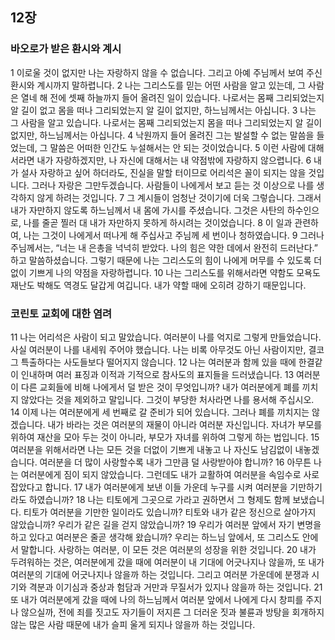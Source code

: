 ## 12장
### 바오로가 받은 환시와 계시
1 이로울 것이 없지만 나는 자랑하지 않을 수 없습니다. 그리고 아예 주님께서 보여 주신 환시와 계시까지 말하렵니다.
2 나는 그리스도를 믿는 어떤 사람을 알고 있는데, 그 사람은 열네 해 전에 셋째 하늘까지 들어 올려진 일이 있습니다. 나로서는 몸째 그리되었는지 알 길이 없고 몸을 떠나 그리되었는지 알 길이 없지만, 하느님께서는 아십니다.
3 나는 그 사람을 알고 있습니다. 나로서는 몸째 그리되었는지 몸을 떠나 그리되었는지 알 길이 없지만, 하느님께서는 아십니다.
4 낙원까지 들어 올려진 그는 발설할 수 없는 말씀을 들었는데, 그 말씀은 어떠한 인간도 누설해서는 안 되는 것이었습니다.
5 이런 사람에 대해서라면 내가 자랑하겠지만, 나 자신에 대해서는 내 약점밖에 자랑하지 않으렵니다.
6 내가 설사 자랑하고 싶어 하더라도, 진실을 말할 터이므로 어리석은 꼴이 되지는 않을 것입니다. 그러나 자랑은 그만두겠습니다. 사람들이 나에게서 보고 듣는 것 이상으로 나를 생각하지 않게 하려는 것입니다.
7 그 계시들이 엄청난 것이기에 더욱 그렇습니다. 그래서 내가 자만하지 않도록 하느님께서 내 몸에 가시를 주셨습니다. 그것은 사탄의 하수인으로, 나를 줄곧 찔러 대 내가 자만하지 못하게 하시려는 것이었습니다.
8 이 일과 관련하여, 나는 그것이 나에게서 떠나게 해 주십사고 주님께 세 번이나 청하였습니다.
9 그러나 주님께서는, “너는 내 은총을 넉넉히 받았다. 나의 힘은 약한 데에서 완전히 드러난다.” 하고 말씀하셨습니다. 그렇기 때문에 나는 그리스도의 힘이 나에게 머무를 수 있도록 더없이 기쁘게 나의 약점을 자랑하렵니다.
10 나는 그리스도를 위해서라면 약함도 모욕도 재난도 박해도 역경도 달갑게 여깁니다. 내가 약할 때에 오히려 강하기 때문입니다.
### 코린토 교회에 대한 염려
11 나는 어리석은 사람이 되고 말았습니다. 여러분이 나를 억지로 그렇게 만들었습니다. 사실 여러분이 나를 내세워 주어야 했습니다. 나는 비록 아무것도 아닌 사람이지만, 결코 그 특출하다는 사도들보다 떨어지지 않습니다.
12 나는 여러분과 함께 있을 때에 한결같이 인내하며 여러 표징과 이적과 기적으로 참사도의 표지들을 드러냈습니다.
13 여러분이 다른 교회들에 비해 나에게서 덜 받은 것이 무엇입니까? 내가 여러분에게 폐를 끼치지 않았다는 것을 제외하고 말입니다. 그것이 부당한 처사라면 나를 용서해 주십시오.
14 이제 나는 여러분에게 세 번째로 갈 준비가 되어 있습니다. 그러나 폐를 끼치지는 않겠습니다. 내가 바라는 것은 여러분의 재물이 아니라 여러분 자신입니다. 자녀가 부모를 위하여 재산을 모아 두는 것이 아니라, 부모가 자녀를 위하여 그렇게 하는 법입니다.
15 여러분을 위해서라면 나는 모든 것을 더없이 기쁘게 내놓고 나 자신도 남김없이 내놓겠습니다. 여러분을 더 많이 사랑할수록 내가 그만큼 덜 사랑받아야 합니까?
16 아무튼 나는 여러분에게 짐이 되지 않았습니다. 그런데도 내가 교활하여 여러분을 속임수로 사로잡았다고 합니다.
17 내가 여러분에게 보낸 이들 가운데 누구를 시켜 여러분을 기만하기라도 하였습니까?
18 나는 티토에게 그곳으로 가라고 권하면서 그 형제도 함께 보냈습니다. 티토가 여러분을 기만한 일이라도 있습니까? 티토와 내가 같은 정신으로 살아가지 않았습니까? 우리가 같은 길을 걷지 않았습니까?
19 우리가 여러분 앞에서 자기 변명을 하고 있다고 여러분은 줄곧 생각해 왔습니까? 우리는 하느님 앞에서, 또 그리스도 안에서 말합니다. 사랑하는 여러분, 이 모든 것은 여러분의 성장을 위한 것입니다.
20 내가 두려워하는 것은, 여러분에게 갔을 때에 여러분이 내 기대에 어긋나지나 않을까, 또 내가 여러분의 기대에 어긋나지나 않을까 하는 것입니다. 그리고 여러분 가운데에 분쟁과 시기와 격분과 이기심과 중상과 험담과 거만과 무질서가 있지나 않을까 하는 것입니다.
21 또 내가 여러분에게 갔을 때에 나의 하느님께서 여러분 앞에서 나에게 다시 창피를 주지나 않으실까, 전에 죄를 짓고도 자기들이 저지른 그 더러운 짓과 불륜과 방탕을 회개하지 않는 많은 사람 때문에 내가 슬피 울게 되지나 않을까 하는 것입니다.
